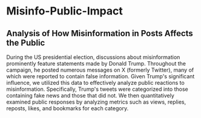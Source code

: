 # Misinfo-Public-Impact

## Analysis of How Misinformation in Posts Affects the Public

During the US presidential election, discussions about misinformation prominently feature statements made by Donald Trump. Throughout the campaign, he posted numerous messages on X (formerly Twitter), many of which were reported to contain false information. Given Trump's significant influence, we utilized this data to effectively analyze public reactions to misinformation. Specifically, Trump's tweets were categorized into those containing fake news and those that did not. We then quantitatively examined public responses by analyzing metrics such as views, replies, reposts, likes, and bookmarks for each category.

